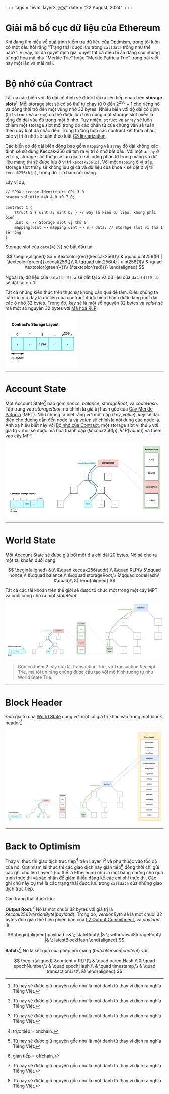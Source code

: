+++
tags = "evm, layer2, 🇻🇳"
date = "22 August, 2024"
+++

# Giải mã bố cục dữ liệu của Ethereum

Khi đang tìm hiểu về quá trình kiểm tra dữ liệu của Optimism, trong tôi luôn có một câu hỏi rằng "Trạng thái được lưu trong `calldata` trông như thế nào?". Vì vậy, tôi đã quyết định giải quyết tất cả điều bí ẩn đằng sau những từ ngữ hoa mỹ như "Merkle Trie" hoặc "Merkle Patricia Trie" trong bài viết này một lần và mãi mãi.

# Bộ nhớ của Contract

Tất cả các biến với độ dài cố định sẽ được trải ra liên tiếp nhau trên **storage slots**[^1]. Mỗi storage slot sẽ có số thứ tự chạy từ $0$ đến $2^{256}-1$ cho riêng nó và đồng thời trỏ đến một vùng nhớ 32 bytes. Nhiều biến với độ dài cố định (trừ `struct` và `array`) có thể được lưu trên cùng một storage slot miễn là tổng độ dài vừa đủ trong một ô nhớ. Tuy nhiên, `struct` và `array` sẽ luôn chiếm một storage slot mới trong đó các phần tử của chúng vẫn sẽ tuân theo quy luật đã nhắc đến. Trong trường hợp các contract kết thừa nhau, các vị trí ô nhớ sẽ tuân theo luật [C3 linearization](https://en.wikipedia.org/wiki/C3_linearization).

Các biến có độ dài biến động bao gồm `mapping` và `array` độ dài không xác định sẽ sử dụng Keccak-256 để tìm ra vị trí ô nhớ bắt đầu. Với một `array` ở vị trí `p`, storage slot thứ `p` sẽ lưu giá trị số lượng phần tử trong mảng và dữ liệu mảng thì sẽ được lưu ở vị trí `keccak256(p)`. Với một `mapping` ở vị trí `p`, storage slot thứ `p` sẽ không lưu gì cả và dữ liệu của khoá `k` sẽ đặt ở vị trí `keccak256(k|p)`, trong đó `|` là hàm nối mảng.

Lấy ví dụ,

```solidity label="layout.sol" group="layout"
// SPDX-License-Identifier: GPL-3.0
pragma solidity >=0.4.0 <0.7.0;

contract C {
    struct S { uint a; uint b; } // Đây là kiểu dữ liệu, không phải biến
    uint x; // Storage slot vị thứ 0
    mapping(uint => mapping(uint => S)) data; // Storage slot vị thứ 1 sẽ rỗng
}
```

Storage slot của `data[4][9]` sẽ bắt đầu tại:

$$
\begin{aligned}
&x = \textcolor{red}{keccak256(}\\
& \quad uint256(9) | \textcolor{green}{keccak256(}\\
& \qquad uint256(4) | uint256(1)\\
& \quad \textcolor{green}{)}\\
&\textcolor{red}{)}
\end{aligned}
$$

Ngoài ra, dữ liệu của `data[4][9].a` sẽ đặt tại $x$ và dữ liệu của `data[4][9].b` sẽ đặt tại $x+1$.

Tất cả những kiến thức trên thực sự không cần quá để tâm. Điều chúng ta cần lưu ý ở đây là dữ liệu của contract được hình thành dưới dạng một dải các ô nhớ 32 bytes. Trong đó, $key$ sẽ là một số nguyên 32 bytes và $value$ sẽ mà một số nguyên 32 bytes với [Mã hoá RLP](https://ethereum.org/en/developers/docs/data-structures-and-encoding/rlp/).

![Contract's Storage Layout](../contracts-storage-layout.jpg)

---

# Account State

Một Account State[^1] bao gồm $nonce$, $balance$, $storageRoot$, và $codeHash$. Tập trung vào $storageRoot$, nó chính là giá trị hash gốc của [Cây Merkle Patricia](https://ethereum.org/en/developers/docs/data-structures-and-encoding/patricia-merkle-trie/) (MPT). Như chúng ta biết rằng với một cặp $(key,value)$, $key$ sẽ đại diện cho đường dẫn đến node lá và $value$ sẽ chính là nội dung của node lá. Ánh xạ hiểu biết này với [Bộ nhớ của Contract](#bộ-nhớ-của-contract), một storage slot vị thứ `p` với giá trị `value` sẽ được mã hoá thành cặp $(keccak256(p), RLP(value))$ và thêm vào cây MPT.

![Account State](../account-state.jpg)

---

# World State

Một [Account State](#account-state) sẽ được giữ bởi một địa chỉ dài 20 bytes. Nó sẽ cho ra một tài khoản dưới dạng:

$$
\begin{aligned}
&(\\
&\quad keccak256(addr),\\
&\quad RLP(\\
&\qquad nonce,\\
&\qquad balance,\\
&\qquad storageRoot,\\
&\qquad codeHash\\
&\quad)\\
&)
\end{aligned}
$$

Tất cả các tài khoản trên thế giới sẽ được tổ chức một trong một cây MPT và cuối cùng cho ra một $stateRoot$.

![World State](../world-state.jpg)

> Còn có thêm 2 cây nữa là Transaction Trie, và Transaction Receipt Trie, mà tôi tin rằng chúng được cấu tạo với mô hình tường tự như World State Trie.

---

# Block Header

Đưa giá trị của [World State](#world-state) cùng với một số giá trị khác vào trong một block header[^1].

![Block Header](../block-header.jpg)

---

# Back to Optimism

Thay vì thực thi giao dịch trực tiếp[^2] trên Layer 1[^1] và phụ thuộc vào tốc độ của nó, Optimism lại thực thi các giao dịch này gián tiếp[^3] đồng thời chỉ gửi các ghi chú lên Layer 1 (cụ thể là Ethereum) như là một bằng chứng cho quá trình thực thi và xác nhận để giảm thiểu đáng kể các chi phí thực thi. Các ghi chú này cụ thể là các trạng thái được lưu trong `calldata` của những giao dịch trực tiếp.

Các trạng thái được lưu:

**Output Root.**[^1] Nó là một chuỗi 32 bytes với giá trị là $keccak256(versionByte | payload)$. Trong đó, $versionByte$ sẽ là một chuỗi 32 bytes đơn giản thể hiện phiên bản của [L2 Output Commitment](https://specs.optimism.io/protocol/proposals.html#l2-output-root-proposals-specification), và $payload$ là

$$
\begin{aligned}
payload =& \; stateRoot\\
|& \; withdrawalStorageRoot\\
|& \; latestBlockHash
\end{aligned}
$$

**Batch.**[^1] Nó là kết quả của phép nối mảng $(batchVersion|content)$ với

$$
\begin{aligned}
&content = RLP(\\
& \quad parentHash,\\
& \quad epochNumber,\\
& \quad epochHash,\\
& \quad timestamp,\\
& \quad transactionList\\
&)
\end{aligned}
$$

[^1]: Từ này sẽ được giữ nguyên gốc như là một danh từ thay vì dịch ra nghĩa Tiếng Việt.
[^2]: trực tiếp = onchain.
[^3]: gián tiếp = offchain.
